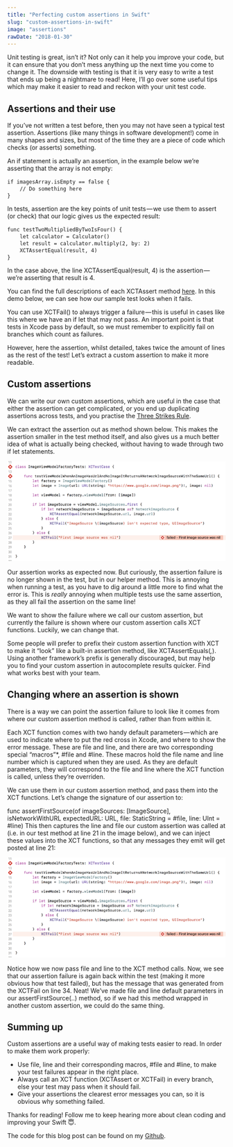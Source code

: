 ```yaml
---
title: "Perfecting custom assertions in Swift"
slug: "custom-assertions-in-swift"
image: "assertions"
rawDate: "2018-01-30"
---
```

Unit testing is great, isn’t it? Not only can it help you improve your code, but it can ensure that you don’t mess anything up the next time you come to change it. The downside with testing is that it is very easy to write a test that ends up being a nightmare to read! Here, I’ll go over some useful tips which may make it easier to read and reckon with your unit test code.

## Assertions and their use

If you’ve not written a test before, then you may not have seen a typical test assertion. Assertions (like many things in software development!) come in many shapes and sizes, but most of the time they are a piece of code which checks (or asserts) something.

An if statement is actually an assertion, in the example below we’re asserting that the array is not empty:

```
if imagesArray.isEmpty == false {
    // Do something here
}
```

In tests, assertion are the key points of unit tests — we use them to assert (or check) that our logic gives us the expected result:

```
func testTwoMultipliedByTwoIsFour() {
    let calculator = Calculator()
    let result = calculator.multiply(2, by: 2)
    XCTAssertEqual(result, 4)
}
```

In the case above, the line XCTAssertEqual(result, 4) is the assertion — we’re asserting that result is 4.

You can find the full descriptions of each XCTAssert method [here](https://developer.apple.com/documentation/xctest). In this demo below, we can see how our sample test looks when it fails.

You can use XCTFail() to always trigger a failure — this is useful in cases like this where we have an if let that may not pass. An important point is that tests in Xcode pass by default, so we must remember to explicitly fail on branches which count as failures.

However, here the assertion, whilst detailed, takes twice the amount of lines as the rest of the test! Let’s extract a custom assertion to make it more readable.

## Custom assertions

We can write our own custom assertions, which are useful in the case that either the assertion can get complicated, or you end up duplicating assertions across tests, and you practise the [Three Strikes Rule](http://wiki.c2.com/?ThreeStrikesAndYouRefactor).

We can extract the assertion out as method shown below. This makes the assertion smaller in the test method itself, and also gives us a much better idea of what is actually being checked, without having to wade through two if let statements.

![Using a custom assertion, but it isn’t failing within our test!](assertions-inline-1.png)

Our assertion works as expected now. But curiously, the assertion failure is no longer shown in the test, but in our helper method. This is annoying when running a test, as you have to dig around a little more to find what the error is. This is _really_ annoying when multiple tests use the same assertion, as they all fail the assertion on the same line!

We want to show the failure where we call our custom assertion, but currently the failure is shown where our custom assertion calls XCT functions. Luckily, we can change that.

Some people will prefer to prefix their custom assertion function with XCT to make it “look” like a built-in assertion method, like XCTAssertEquals(_,_). Using another framework’s prefix is generally discouraged, but may help you to find your custom assertion in autocomplete results quicker. Find what works best with your team.

## Changing where an assertion is shown

There is a way we can point the assertion failure to look like it comes from where our custom assertion method is called, rather than from within it.

Each XCT function comes with two handy default parameters — which are used to indicate where to put the red cross in Xcode, and where to show the error message. These are file and line, and there are two corresponding special “macros”*, #file and #line. These macros hold the file name and line number which is captured when they are used. As they are default parameters, they will correspond to the file and line where the XCT function is called, unless they’re overriden.

We can use them in our custom assertion method, and pass them into the XCT functions. Let’s change the signature of our assertion to:

func assertFirstSource(of imageSources: [ImageSource], isNetworkWithURL expectedURL: URL, file: StaticString = #file, line: UInt = #line)
This then captures the line and file our custom assertion was called at (i.e. in our test method at line 21 in the image below), and we can inject these values into the XCT functions, so that any messages they emit will get posted at line 21:

![Using #file and #line to make your custom assertion fail correctly](assertions-inline-1.png)

Notice how we now pass file and line to the XCT method calls. Now, we see that our assertion failure is again back within the test (making it more obvious how that test failed), but has the message that was generated from the XCTFail on line 34. Neat! We’ve made file and line default parameters in our assertFirstSource(..) method, so if we had this method wrapped in another custom assertion, we could do the same thing.

## Summing up

Custom assertions are a useful way of making tests easier to read. In order to make them work properly:

- Use file, line and their corresponding macros, #file and #line, to make your test failures appear in the right place.
- Always call an XCT function (XCTAssert or XCTFail) in every branch, else your test may pass when it should fail.
- Give your assertions the clearest error messages you can, so it is obvious why something failed.

Thanks for reading! Follow me to keep hearing more about clean coding and improving your Swift 😇.

The code for this blog post can be found on my [Github](https://github.com/amlcurran/Blog-Post-Demos/blob/master/Blog%20Post%20DemosTests/ImageViewModelFactoryTests.swift).

